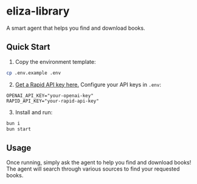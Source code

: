 # eliza-library

A smart agent that helps you find and download books.

## Quick Start

1. Copy the environment template:
```bash
cp .env.example .env
```

2. [Get a Rapid API key here.](https://rapidapi.com/tribestick-tribestick-default/api/annas-archive-api/pricing) Configure your API keys in `.env`:
```
OPENAI_API_KEY="your-openai-key"
RAPID_API_KEY="your-rapid-api-key"
```

3. Install and run:
```bash
bun i
bun start
```

## Usage

Once running, simply ask the agent to help you find and download books! The agent will search through various sources to find your requested books.

